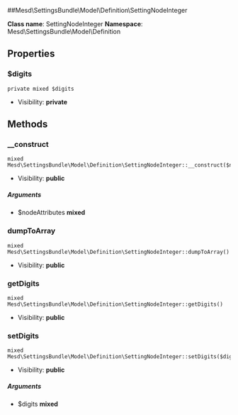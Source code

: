 ##Mesd\SettingsBundle\Model\Definition\SettingNodeInteger






**Class name**: SettingNodeInteger
**Namespace**: Mesd\SettingsBundle\Model\Definition





Properties
----------


### $digits

    private mixed $digits





* Visibility: **private**


Methods
-------


### __construct

    mixed Mesd\SettingsBundle\Model\Definition\SettingNodeInteger::__construct($nodeAttributes)





* Visibility: **public**


##### Arguments
* $nodeAttributes **mixed**



### dumpToArray

    mixed Mesd\SettingsBundle\Model\Definition\SettingNodeInteger::dumpToArray()





* Visibility: **public**




### getDigits

    mixed Mesd\SettingsBundle\Model\Definition\SettingNodeInteger::getDigits()





* Visibility: **public**




### setDigits

    mixed Mesd\SettingsBundle\Model\Definition\SettingNodeInteger::setDigits($digits)





* Visibility: **public**


##### Arguments
* $digits **mixed**


